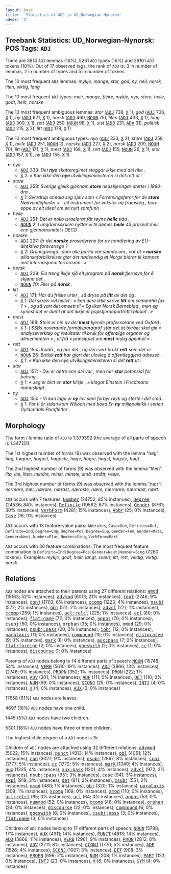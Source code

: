 ```yaml
---
layout: base
title:  'Statistics of ADJ in UD_Norwegian-Nynorsk'
udver: '2'
---
```


## Treebank Statistics: UD_Norwegian-Nynorsk: POS Tags: `ADJ`

There are 3814 `ADJ` lemmas (16%), 5261 `ADJ` types (16%) and 29101 `ADJ` tokens (10%).
Out of 17 observed tags, the rank of `ADJ` is: 3 in number of lemmas, 2 in number of types and 5 in number of tokens.

The 10 most frequent `ADJ` lemmas: <em>mykje, mange, stor, god, ny, heil, norsk, liten, viktig, lang</em>

The 10 most frequent `ADJ` types:  <em>meir, mange, fleire, mykje, nye, store, heile, godt, heilt, norske</em>

The 10 most frequent ambiguous lemmas: <em>stor</em> (<tt><a href="no_nynorsk-pos-ADJ.html">ADJ</a></tt> 738, <tt><a href="no_nynorsk-pos-X.html">X</a></tt> 1), <em>god</em> (<tt><a href="no_nynorsk-pos-ADJ.html">ADJ</a></tt> 706, <tt><a href="no_nynorsk-pos-X.html">X</a></tt> 1), <em>ny</em> (<tt><a href="no_nynorsk-pos-ADJ.html">ADJ</a></tt> 621, <tt><a href="no_nynorsk-pos-X.html">X</a></tt> 1), <em>norsk</em> (<tt><a href="no_nynorsk-pos-ADJ.html">ADJ</a></tt> 460, <tt><a href="no_nynorsk-pos-NOUN.html">NOUN</a></tt> 75), <em>liten</em> (<tt><a href="no_nynorsk-pos-ADJ.html">ADJ</a></tt> 433, <tt><a href="no_nynorsk-pos-X.html">X</a></tt> 1), <em>lang</em> (<tt><a href="no_nynorsk-pos-ADJ.html">ADJ</a></tt> 309, <tt><a href="no_nynorsk-pos-X.html">X</a></tt> 1), <em>rett</em> (<tt><a href="no_nynorsk-pos-ADJ.html">ADJ</a></tt> 250, <tt><a href="no_nynorsk-pos-NOUN.html">NOUN</a></tt> 98, <tt><a href="no_nynorsk-pos-X.html">X</a></tt> 1), <em>sist</em> (<tt><a href="no_nynorsk-pos-ADJ.html">ADJ</a></tt> 231, <tt><a href="no_nynorsk-pos-ADV.html">ADV</a></tt> 31), <em>politisk</em> (<tt><a href="no_nynorsk-pos-ADJ.html">ADJ</a></tt> 215, <tt><a href="no_nynorsk-pos-X.html">X</a></tt> 3), <em>litt</em> (<tt><a href="no_nynorsk-pos-ADJ.html">ADJ</a></tt> 179, <tt><a href="no_nynorsk-pos-X.html">X</a></tt> 1)

The 10 most frequent ambiguous types:  <em>nye</em> (<tt><a href="no_nynorsk-pos-ADJ.html">ADJ</a></tt> 333, <tt><a href="no_nynorsk-pos-X.html">X</a></tt> 2), <em>store</em> (<tt><a href="no_nynorsk-pos-ADJ.html">ADJ</a></tt> 258, <tt><a href="no_nynorsk-pos-X.html">X</a></tt> 1), <em>heile</em> (<tt><a href="no_nynorsk-pos-ADJ.html">ADJ</a></tt> 251, <tt><a href="no_nynorsk-pos-NOUN.html">NOUN</a></tt> 2), <em>norske</em> (<tt><a href="no_nynorsk-pos-ADJ.html">ADJ</a></tt> 227, <tt><a href="no_nynorsk-pos-X.html">X</a></tt> 2), <em>norsk</em> (<tt><a href="no_nynorsk-pos-ADJ.html">ADJ</a></tt> 209, <tt><a href="no_nynorsk-pos-NOUN.html">NOUN</a></tt> 70), <em>litt</em> (<tt><a href="no_nynorsk-pos-ADJ.html">ADJ</a></tt> 171, <tt><a href="no_nynorsk-pos-X.html">X</a></tt> 1), <em>mest</em> (<tt><a href="no_nynorsk-pos-ADJ.html">ADJ</a></tt> 168, <tt><a href="no_nynorsk-pos-X.html">X</a></tt> 1), <em>rett</em> (<tt><a href="no_nynorsk-pos-ADJ.html">ADJ</a></tt> 155, <tt><a href="no_nynorsk-pos-NOUN.html">NOUN</a></tt> 26, <tt><a href="no_nynorsk-pos-X.html">X</a></tt> 1), <em>stor</em> (<tt><a href="no_nynorsk-pos-ADJ.html">ADJ</a></tt> 157, <tt><a href="no_nynorsk-pos-X.html">X</a></tt> 1), <em>ny</em> (<tt><a href="no_nynorsk-pos-ADJ.html">ADJ</a></tt> 155, <tt><a href="no_nynorsk-pos-X.html">X</a></tt> 1)


* <em>nye</em>
  * <tt><a href="no_nynorsk-pos-ADJ.html">ADJ</a></tt> 333: <em>Det <b>nye</b> skatteregimet stoggar ikkje med dei rike .</em>
  * <tt><a href="no_nynorsk-pos-X.html">X</a></tt> 2: <em>« Kan ikke den <b>nye</b> utviklingsministeren si det rett ut :</em>
* <em>store</em>
  * <tt><a href="no_nynorsk-pos-ADJ.html">ADJ</a></tt> 258: <em>Sverige gjekk gjennom <b>store</b> nedskjeringar utetter i 1990-åra .</em>
  * <tt><a href="no_nynorsk-pos-X.html">X</a></tt> 1: <em>Sverdrup omtala seg sjølv som « Forretningsfører for de <b>store</b> Nødvendigheder » - eit instrument for vokster og framsteg , bore oppe av eit ideal om eit nytt samfunn .</em>
* <em>heile</em>
  * <tt><a href="no_nynorsk-pos-ADJ.html">ADJ</a></tt> 251: <em>Det er noko israelarar får røyne <b>heile</b> tida .</em>
  * <tt><a href="no_nynorsk-pos-NOUN.html">NOUN</a></tt> 2: <em>I ungdomsskulen nyttar vi til dømes <b>heile</b> 45 prosent meir enn gjennomsnittet i OECD .</em>
* <em>norske</em>
  * <tt><a href="no_nynorsk-pos-ADJ.html">ADJ</a></tt> 227: <em>Er dei <b>norske</b> prosedyrene for av handtering av EU-direktiva forsvarlege ?</em>
  * <tt><a href="no_nynorsk-pos-X.html">X</a></tt> 2: <em>Grunngivinga , som alle partia var samde om , var at « <b>norske</b> allianseforpliktelser gjør det nødvendig at Norge bidrar til kampen mot internasjonal terrorisme . »</em>
* <em>norsk</em>
  * <tt><a href="no_nynorsk-pos-ADJ.html">ADJ</a></tt> 209: <em>Ein treng ikkje sjå eit program på <b>norsk</b> fjernsyn for å skjøna det .</em>
  * <tt><a href="no_nynorsk-pos-NOUN.html">NOUN</a></tt> 70: <em>Eller på <b>norsk</b> :</em>
* <em>litt</em>
  * <tt><a href="no_nynorsk-pos-ADJ.html">ADJ</a></tt> 171: <em>Har du friske urter , så dryss på <b>litt</b> av det og .</em>
  * <tt><a href="no_nynorsk-pos-X.html">X</a></tt> 1: <em>Dei skreiv vel heller : « kan dere ikke skrive <b>litt</b> om samantha fox ? » , og så vart det omsett til « Eg likar Norsk Barneblad , men eg synest det er dumt at det ikkje er popstjerneportrett i bladet . »</em>
* <em>mest</em>
  * <tt><a href="no_nynorsk-pos-ADJ.html">ADJ</a></tt> 168: <em>Stein er ein av dei <b>mest</b> kjende professorane ved Oxford .</em>
  * <tt><a href="no_nynorsk-pos-X.html">X</a></tt> 1: <em>I SSBs noverande formålsparagraf står det at byrået skal gje « analyseverktøy og resultater til bruk for offentlige organer og allmennheten » , ut frå « prinsippet om <b>mest</b> mulig åpenhet » .</em>
* <em>rett</em>
  * <tt><a href="no_nynorsk-pos-ADJ.html">ADJ</a></tt> 155: <em>Jaudå , eg har det , og den vert brukt <b>rett</b> som det er .</em>
  * <tt><a href="no_nynorsk-pos-NOUN.html">NOUN</a></tt> 26: <em>Britisk <b>rett</b> har gjort det ulovleg å offentleggjera adressa .</em>
  * <tt><a href="no_nynorsk-pos-X.html">X</a></tt> 1: <em>« Kan ikke den nye utviklingsministeren si det <b>rett</b> ut :</em>
* <em>stor</em>
  * <tt><a href="no_nynorsk-pos-ADJ.html">ADJ</a></tt> 157: <em>- Dei er betre enn dei var , men har <b>stor</b> potensial for betring .</em>
  * <tt><a href="no_nynorsk-pos-X.html">X</a></tt> 1: <em>« Jeg er blitt en <b>stor</b> klisje , » klagar Einstein i Friedmans manuskript .</em>
* <em>ny</em>
  * <tt><a href="no_nynorsk-pos-ADJ.html">ADJ</a></tt> 155: <em>- Vi kan laga ei <b>ny</b> lov som forbyr røyk og starte i det små .</em>
  * <tt><a href="no_nynorsk-pos-X.html">X</a></tt> 1: <em>For ti år sidan kom Willoch med boka En <b>ny</b> miljøpolitikk i serien Gyldendals Pamfletter .</em>

## Morphology

The form / lemma ratio of `ADJ` is 1.379392 (the average of all parts of speech is 1.347131).

The 1st highest number of forms (9) was observed with the lemma “høg”: <em>høg, høgare, høgast, høgaste, høge, høgre, høgst, høgste, høgt</em>.

The 2nd highest number of forms (9) was observed with the lemma “liten”: <em>lita, lite, liten, mindre, minst, minste, små, smått, vesle</em>.

The 3rd highest number of forms (9) was observed with the lemma “nær”: <em>nermare, nær, nærare, nærast, næraste, nære, nærmare, nærmast, nært</em>.

`ADJ` occurs with 7 features: <tt><a href="no_nynorsk-feat-Number.html">Number</a></tt> (24752; 85% instances), <tt><a href="no_nynorsk-feat-Degree.html">Degree</a></tt> (24536; 84% instances), <tt><a href="no_nynorsk-feat-Definite.html">Definite</a></tt> (19562; 67% instances), <tt><a href="no_nynorsk-feat-Gender.html">Gender</a></tt> (8761; 30% instances), <tt><a href="no_nynorsk-feat-VerbForm.html">VerbForm</a></tt> (4281; 15% instances), <tt><a href="no_nynorsk-feat-Abbr.html">Abbr</a></tt> (25; 0% instances), <tt><a href="no_nynorsk-feat-Case.html">Case</a></tt> (18; 0% instances)

`ADJ` occurs with 13 feature-value pairs: `Abbr=Yes`, `Case=Gen`, `Definite=Def`, `Definite=Ind`, `Degree=Cmp`, `Degree=Pos`, `Degree=Sup`, `Gender=Fem`, `Gender=Masc`, `Gender=Neut`, `Number=Plur`, `Number=Sing`, `VerbForm=Part`

`ADJ` occurs with 30 feature combinations.
The most frequent feature combination is `Definite=Ind|Degree=Pos|Gender=Neut|Number=Sing` (7280 tokens).
Examples: <em>mykje, godt, heilt, langt, svært, litt, rett, veldig, viktig, norsk</em>


## Relations

`ADJ` nodes are attached to their parents using 27 different relations: <tt><a href="no_nynorsk-dep-amod.html">amod</a></tt> (15163; 52% instances), <tt><a href="no_nynorsk-dep-advmod.html">advmod</a></tt> (6013; 21% instances), <tt><a href="no_nynorsk-dep-root.html">root</a></tt> (2746; 9% instances), <tt><a href="no_nynorsk-dep-conj.html">conj</a></tt> (1703; 6% instances), <tt><a href="no_nynorsk-dep-xcomp.html">xcomp</a></tt> (1223; 4% instances), <tt><a href="no_nynorsk-dep-nsubj.html">nsubj</a></tt> (572; 2% instances), <tt><a href="no_nynorsk-dep-obj.html">obj</a></tt> (511; 2% instances), <tt><a href="no_nynorsk-dep-advcl.html">advcl</a></tt> (271; 1% instances), <tt><a href="no_nynorsk-dep-ccomp.html">ccomp</a></tt> (250; 1% instances), <tt><a href="no_nynorsk-dep-acl-relcl.html">acl:relcl</a></tt> (225; 1% instances), <tt><a href="no_nynorsk-dep-acl.html">acl</a></tt> (80; 0% instances), <tt><a href="no_nynorsk-dep-flat-name.html">flat:name</a></tt> (77; 0% instances), <tt><a href="no_nynorsk-dep-appos.html">appos</a></tt> (70; 0% instances), <tt><a href="no_nynorsk-dep-csubj.html">csubj</a></tt> (50; 0% instances), <tt><a href="no_nynorsk-dep-orphan.html">orphan</a></tt> (35; 0% instances), <tt><a href="no_nynorsk-dep-nmod.html">nmod</a></tt> (29; 0% instances), <tt><a href="no_nynorsk-dep-nsubj-pass.html">nsubj:pass</a></tt> (20; 0% instances), <tt><a href="no_nynorsk-dep-iobj.html">iobj</a></tt> (12; 0% instances), <tt><a href="no_nynorsk-dep-parataxis.html">parataxis</a></tt> (11; 0% instances), <tt><a href="no_nynorsk-dep-compound.html">compound</a></tt> (10; 0% instances), <tt><a href="no_nynorsk-dep-dislocated.html">dislocated</a></tt> (9; 0% instances), <tt><a href="no_nynorsk-dep-mark.html">mark</a></tt> (8; 0% instances), <tt><a href="no_nynorsk-dep-aux-pass.html">aux:pass</a></tt> (7; 0% instances), <tt><a href="no_nynorsk-dep-flat-foreign.html">flat:foreign</a></tt> (2; 0% instances), <tt><a href="no_nynorsk-dep-goeswith.html">goeswith</a></tt> (2; 0% instances), <tt><a href="no_nynorsk-dep-cc.html">cc</a></tt> (1; 0% instances), <tt><a href="no_nynorsk-dep-discourse.html">discourse</a></tt> (1; 0% instances)

Parents of `ADJ` nodes belong to 14 different parts of speech: <tt><a href="no_nynorsk-pos-NOUN.html">NOUN</a></tt> (15748; 54% instances), <tt><a href="no_nynorsk-pos-VERB.html">VERB</a></tt> (5610; 19% instances), <tt><a href="no_nynorsk-pos-ADJ.html">ADJ</a></tt> (3866; 13% instances),  (2746; 9% instances), <tt><a href="no_nynorsk-pos-PROPN.html">PROPN</a></tt> (352; 1% instances), <tt><a href="no_nynorsk-pos-PRON.html">PRON</a></tt> (222; 1% instances), <tt><a href="no_nynorsk-pos-ADV.html">ADV</a></tt> (201; 1% instances), <tt><a href="no_nynorsk-pos-ADP.html">ADP</a></tt> (111; 0% instances), <tt><a href="no_nynorsk-pos-DET.html">DET</a></tt> (110; 0% instances), <tt><a href="no_nynorsk-pos-NUM.html">NUM</a></tt> (99; 0% instances), <tt><a href="no_nynorsk-pos-SCONJ.html">SCONJ</a></tt> (25; 0% instances), <tt><a href="no_nynorsk-pos-INTJ.html">INTJ</a></tt> (4; 0% instances), <tt><a href="no_nynorsk-pos-X.html">X</a></tt> (4; 0% instances), <tt><a href="no_nynorsk-pos-AUX.html">AUX</a></tt> (3; 0% instances)

17658 (61%) `ADJ` nodes are leaves.

4697 (16%) `ADJ` nodes have one child.

1445 (5%) `ADJ` nodes have two children.

5301 (18%) `ADJ` nodes have three or more children.

The highest child degree of a `ADJ` node is 15.

Children of `ADJ` nodes are attached using 32 different relations: <tt><a href="no_nynorsk-dep-advmod.html">advmod</a></tt> (5022; 15% instances), <tt><a href="no_nynorsk-dep-punct.html">punct</a></tt> (4813; 14% instances), <tt><a href="no_nynorsk-dep-obl.html">obl</a></tt> (4051; 12% instances), <tt><a href="no_nynorsk-dep-cop.html">cop</a></tt> (3027; 9% instances), <tt><a href="no_nynorsk-dep-nsubj.html">nsubj</a></tt> (2897; 8% instances), <tt><a href="no_nynorsk-dep-conj.html">conj</a></tt> (1777; 5% instances), <tt><a href="no_nynorsk-dep-cc.html">cc</a></tt> (1772; 5% instances), <tt><a href="no_nynorsk-dep-mark.html">mark</a></tt> (1349; 4% instances), <tt><a href="no_nynorsk-dep-aux.html">aux</a></tt> (1325; 4% instances), <tt><a href="no_nynorsk-dep-aux-pass.html">aux:pass</a></tt> (1201; 4% instances), <tt><a href="no_nynorsk-dep-advcl.html">advcl</a></tt> (972; 3% instances), <tt><a href="no_nynorsk-dep-nsubj-pass.html">nsubj:pass</a></tt> (951; 3% instances), <tt><a href="no_nynorsk-dep-case.html">case</a></tt> (941; 3% instances), <tt><a href="no_nynorsk-dep-expl.html">expl</a></tt> (919; 3% instances), <tt><a href="no_nynorsk-dep-det.html">det</a></tt> (811; 2% instances), <tt><a href="no_nynorsk-dep-csubj.html">csubj</a></tt> (551; 2% instances), <tt><a href="no_nynorsk-dep-nmod.html">nmod</a></tt> (480; 1% instances), <tt><a href="no_nynorsk-dep-obj.html">obj</a></tt> (320; 1% instances), <tt><a href="no_nynorsk-dep-parataxis.html">parataxis</a></tt> (309; 1% instances), <tt><a href="no_nynorsk-dep-xcomp.html">xcomp</a></tt> (169; 0% instances), <tt><a href="no_nynorsk-dep-amod.html">amod</a></tt> (110; 0% instances), <tt><a href="no_nynorsk-dep-acl-relcl.html">acl:relcl</a></tt> (85; 0% instances), <tt><a href="no_nynorsk-dep-acl.html">acl</a></tt> (64; 0% instances), <tt><a href="no_nynorsk-dep-appos.html">appos</a></tt> (53; 0% instances), <tt><a href="no_nynorsk-dep-nummod.html">nummod</a></tt> (52; 0% instances), <tt><a href="no_nynorsk-dep-ccomp.html">ccomp</a></tt> (48; 0% instances), <tt><a href="no_nynorsk-dep-orphan.html">orphan</a></tt> (24; 0% instances), <tt><a href="no_nynorsk-dep-discourse.html">discourse</a></tt> (22; 0% instances), <tt><a href="no_nynorsk-dep-compound.html">compound</a></tt> (6; 0% instances), <tt><a href="no_nynorsk-dep-goeswith.html">goeswith</a></tt> (6; 0% instances), <tt><a href="no_nynorsk-dep-csubj-pass.html">csubj:pass</a></tt> (3; 0% instances), <tt><a href="no_nynorsk-dep-flat-name.html">flat:name</a></tt> (3; 0% instances)

Children of `ADJ` nodes belong to 17 different parts of speech: <tt><a href="no_nynorsk-pos-NOUN.html">NOUN</a></tt> (5788; 17% instances), <tt><a href="no_nynorsk-pos-AUX.html">AUX</a></tt> (4911; 14% instances), <tt><a href="no_nynorsk-pos-PUNCT.html">PUNCT</a></tt> (4813; 14% instances), <tt><a href="no_nynorsk-pos-ADJ.html">ADJ</a></tt> (3866; 11% instances), <tt><a href="no_nynorsk-pos-VERB.html">VERB</a></tt> (2961; 9% instances), <tt><a href="no_nynorsk-pos-PRON.html">PRON</a></tt> (2812; 8% instances), <tt><a href="no_nynorsk-pos-ADV.html">ADV</a></tt> (2711; 8% instances), <tt><a href="no_nynorsk-pos-CCONJ.html">CCONJ</a></tt> (1770; 5% instances), <tt><a href="no_nynorsk-pos-ADP.html">ADP</a></tt> (1526; 4% instances), <tt><a href="no_nynorsk-pos-SCONJ.html">SCONJ</a></tt> (1007; 3% instances), <tt><a href="no_nynorsk-pos-DET.html">DET</a></tt> (908; 3% instances), <tt><a href="no_nynorsk-pos-PROPN.html">PROPN</a></tt> (696; 2% instances), <tt><a href="no_nynorsk-pos-NUM.html">NUM</a></tt> (208; 1% instances), <tt><a href="no_nynorsk-pos-PART.html">PART</a></tt> (123; 0% instances), <tt><a href="no_nynorsk-pos-INTJ.html">INTJ</a></tt> (23; 0% instances), <tt><a href="no_nynorsk-pos-X.html">X</a></tt> (6; 0% instances), <tt><a href="no_nynorsk-pos-SYM.html">SYM</a></tt> (4; 0% instances)

